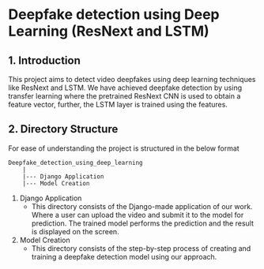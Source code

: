 # Deepfake detection using Deep Learning (ResNext and LSTM)

## 1. Introduction
This project aims to detect video deepfakes using deep learning techniques like ResNext and LSTM. We have achieved deepfake detection by using transfer learning where the pretrained ResNext CNN is used to obtain a feature vector, further, the LSTM layer is trained using the features.

## 2. Directory Structure
For ease of understanding the project is structured in the below format
```
Deepfake_detection_using_deep_learning
    |
    |--- Django Application
    |--- Model Creation
```
1. Django Application 
   - This directory consists of the Django-made application of our work. Where a user can upload the video and submit it to the model for prediction. The trained model performs the prediction and the result is displayed on the screen.
2. Model Creation
   - This directory consists of the step-by-step process of creating and training a deepfake detection model using our approach.
